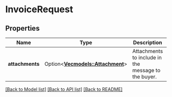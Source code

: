 # InvoiceRequest

## Properties

Name | Type | Description | Notes
------------ | ------------- | ------------- | -------------
**attachments** | Option<[**Vec<models::Attachment>**](Attachment.md)> | Attachments to include in the message to the buyer. | [optional]

[[Back to Model list]](../README.md#documentation-for-models) [[Back to API list]](../README.md#documentation-for-api-endpoints) [[Back to README]](../README.md)


